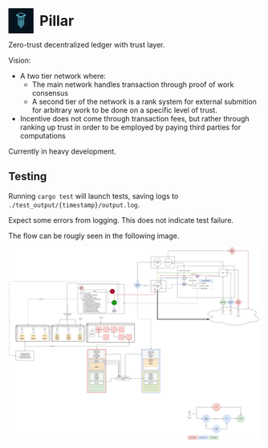 
<div style="display: flex; align-items: center; gap: 12px;">
  <img src="./figures/logo.png" alt="Logo" style="height: 50px;">
  <h1 style="margin: 0;">Pillar</h1>
</div>

Zero-trust decentralized ledger with trust layer.

Vision:

- A two tier network where:
  - The main network handles transaction through proof of work consensus
  - A second tier of the network is a rank system for external submition for arbitrary work to be done on a specific level of trust.
- Incentive does not come through transaction fees, but rather through ranking up trust in order to be employed by paying third parties for computations

Currently in heavy development.

## Testing

Running `cargo test` will launch tests, saving logs to `./test_output/{timestamp}/output.log`.

Expect some errors from logging. This does not indicate test failure.

The flow can be rougly seen in the following image.

![Flow](./figures/net_flow.png)
